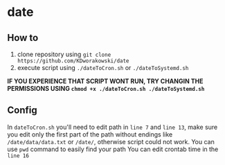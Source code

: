 # date

## How to

1. clone repository using `git clone https://github.com/KDworakowski/date`
2. execute script using `./dateToCron.sh` or `./dateToSystemd.sh`

**IF YOU EXPERIENCE THAT SCRIPT WONT RUN, TRY CHANGIN THE PERMISSIONS USING `chmod +x ./dateToCron.sh ./dateToSystemd.sh`**

## Config

In `dateToCron.sh` you'll need to edit path in `line 7` and `line 13`, make sure you edit only the first part of the path without endings like `/date/data/data.txt` or `/date/`, otherwise script could not work. You can use `pwd` command to easily find your path
You can edit crontab time in the `line 16`
